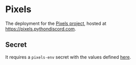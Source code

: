 # Pixels

The deployment for the [Pixels project](https://git.pydis.com/pixels-v2), hosted at https://pixels.pythondiscord.com.

## Secret

It requires a `pixels-env` secret with the values defined [here](https://github.com/python-discord/pixels-v2#env-file).
